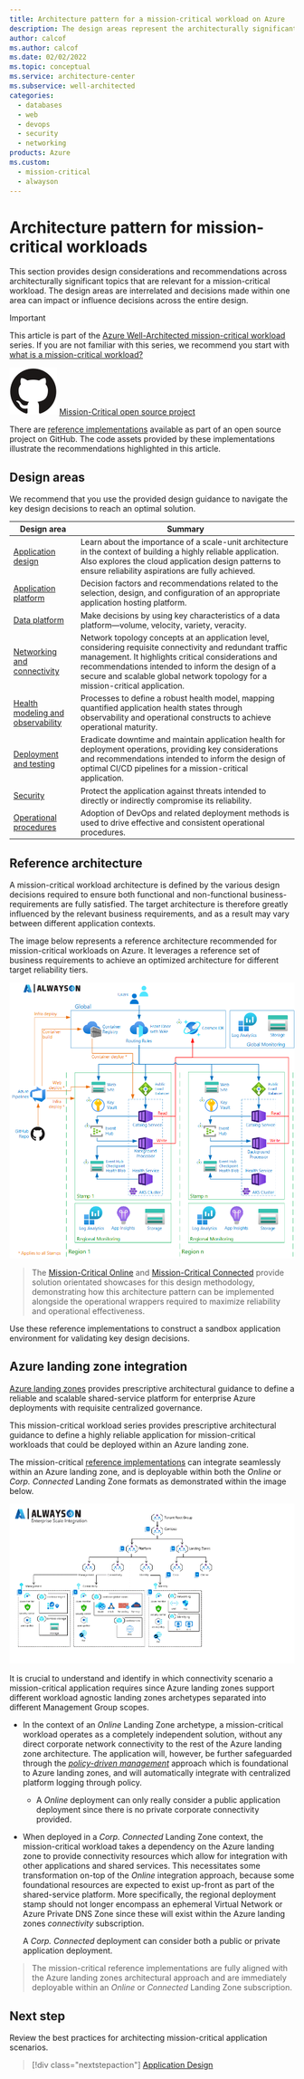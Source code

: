```yaml
---
title: Architecture pattern for a mission-critical workload on Azure
description: The design areas represent the architecturally significant topics that must be discussed and designed for when defining a target architecture
author: calcof
ms.author: calcof
ms.date: 02/02/2022
ms.topic: conceptual
ms.service: architecture-center
ms.subservice: well-architected
categories: 
  - databases
  - web
  - devops
  - security
  - networking
products: Azure
ms.custom:
  - mission-critical
  - alwayson
---
```


# Architecture pattern for mission-critical workloads

This section provides design considerations and recommendations across architecturally significant topics that are relevant for a mission-critical workload. The design areas are interrelated and decisions made within one area can impact or influence decisions across the entire design.

> [!IMPORTANT]
> This article is part of the [Azure Well-Architected mission-critical workload](index.yml) series. If you are not familiar with this series, we recommend you start with [what is a mission-critical workload?](mission-critical-overview.md#what-is-a-mission-critical-workload)
>
> ![GitHub logo](./../_images/github.svg) [Mission-Critical open source project](http://github.com/azure/alwayson)
>
> There are [reference implementations](mission-critical-overview.md#illustrative-examples) available as part of an open source project on GitHub. The code assets provided by these implementations illustrate the recommendations highlighted in this article.

## Design areas
We recommend that you use the provided design guidance to navigate the key design decisions to reach an optimal solution.

|Design area|Summary|
|---|---|
|[Application design](mission-critical-application-design.md)|Learn about the importance of a scale-unit architecture in the context of building a highly reliable application. Also explores the cloud application design patterns to ensure reliability aspirations are fully achieved.|
|[Application platform](mission-critical-application-platform.md)| Decision factors and recommendations related to the selection, design, and configuration of an appropriate application hosting platform.|
|[Data platform](mission-critical-data-platform.md)|Make decisions by using key characteristics of a data platform&mdash;volume, velocity, variety, veracity. |
|[Networking and connectivity](mission-critical-networking-connectivity.md)|Network topology concepts at an application level, considering requisite connectivity and redundant traffic management. It highlights critical considerations and recommendations intended to inform the design of a secure and scalable global network topology for a mission-critical application.|
|[Health modeling and observability](mission-critical-health-modeling.md)|Processes to define a robust health model, mapping quantified application health states through observability and operational constructs to achieve operational maturity.|
|[Deployment and testing](mission-critical-deployment-testing.md)| Eradicate downtime and maintain application health for deployment operations, providing key considerations and recommendations intended to inform the design of optimal CI/CD pipelines for a mission-critical application.|
|[Security](mission-critical-security.md)|Protect the application against threats intended to directly or indirectly compromise its reliability.|
|[Operational procedures](mission-critical-operational-procedures.md)|Adoption of DevOps and related deployment methods is used to drive effective and consistent operational procedures.|

## Reference architecture

A mission-critical workload architecture is defined by the various design decisions required to ensure both functional and non-functional business-requirements are fully satisfied. The target architecture is therefore greatly influenced by the relevant business requirements, and as a result may vary between different application contexts.

The image below represents a reference architecture recommended for mission-critical workloads on Azure. It leverages a reference set of business requirements to achieve an optimized architecture for different target reliability tiers.

![Mission-critical online reference architecture](./images/alwayson-architecture-foundational-online.png "Mission-critical online reference architecture")

>The [Mission-Critical Online](https://github.com/azure/alwayson-foundational-online) and [Mission-Critical Connected](https://github.com/azure/alwayson-foundational-connected) provide solution orientated showcases for this design methodology, demonstrating how this architecture pattern can be implemented alongside the operational wrappers required to maximize reliability and operational effectiveness.

Use these reference implementations to construct a sandbox application environment for validating key design decisions.

## Azure landing zone integration

[Azure landing zones](/azure/cloud-adoption-framework/ready/landing-zone/) provides prescriptive architectural guidance to define a reliable and scalable shared-service platform for enterprise Azure deployments with requisite centralized governance. 

This mission-critical workload series provides prescriptive architectural guidance to define a highly reliable application for mission-critical workloads that could be deployed within an Azure landing zone.

The mission-critical [reference implementations](mission-critical-overview.md#illustrative-examples) can integrate seamlessly within an Azure landing zone, and is deployable within both the *Online* or *Corp. Connected* Landing Zone formats as demonstrated within the image below.

![Mission-critical workload and Landing Zone integration](./images/alwayson-landing-zones.gif "Mission-critical workload and Landing Zone integration")

It is crucial to understand and identify in which connectivity scenario a mission-critical application requires since Azure landing zones support different workload agnostic landing zones archetypes separated into different Management Group scopes.

- In the context of an *Online* Landing Zone archetype, a mission-critical workload operates as a completely independent solution, without any direct corporate network connectivity to the rest of the Azure landing zone architecture. The application will, however, be further safeguarded through the [*policy-driven management*](/azure/cloud-adoption-framework/ready/enterprise-scale/dine-guidance) approach which is foundational to Azure landing zones, and will automatically integrate with centralized platform logging through policy.

  - A *Online* deployment can only really consider a public application deployment since there is no private corporate connectivity provided.

- When deployed in a *Corp. Connected* Landing Zone context, the mission-critical workload takes a dependency on the Azure landing zone to provide connectivity resources which allow for integration with other applications and shared services. This necessitates some transformation on-top of the *Online* integration approach, because some foundational resources are expected to exist up-front as part of the shared-service platform. More specifically, the regional deployment stamp should not longer encompass an ephemeral Virtual Network or Azure Private DNS Zone since these will exist within the Azure landing zones *connectivity* subscription. 

  A *Corp. Connected* deployment can consider both a public or private application deployment.

> The mission-critical reference implementations are fully aligned with the Azure landing zones architectural approach and are immediately deployable within an *Online* or *Connected* Landing Zone subscription.

## Next step

Review the best practices for architecting mission-critical application scenarios.

> [!div class="nextstepaction"]
> [Application Design](./mission-critical-application-design.md)
